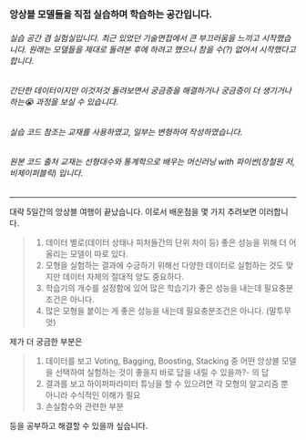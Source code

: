 ### 앙상블 모델들을 직접 실습하며 학습하는 공간입니다.

###### 실습 공간 겸 실험실입니다. 최근 있었던 기술면접에서 큰 부끄러움을 느끼고 시작했습니다. 원래는 모델들을 제대로 돌려본 후에 하려고 했으나 참을 수(?) 없어서 시작했다고 합니다.

###### 간단한 데이터이지만 이것저것 돌려보면서 궁금증을 해결하거나 궁금증이 더 생기거나 하는😭 과정을 보실 수 있습니다.

###### 실습 코드 참조는 교재를 사용하였고, 일부는 변형하여 작성하였습니다.

###### *원본 코드 출처 교재는 선형대수와 통계학으로 배우는 머신러닝 with 파이썬(장철원 저, 비제이퍼블릭) 입니다.*


---

대략 5일간의 앙상블 여행이 끝났습니다. 이로서 배운점을 몇 가지 추려보면 이러합니다.

> 1. 데이터 별로(데이터 상태나 피처들간의 단위 차이 등) 좋은 성능을 위해 더 어울리는 모델이 따로 있다.
> 2. 모형을 실험하는 결과에 수긍하기 위해선 다양한 데이터로 실험하는 것도 맞지만 데이터 자체의 절대적 양도 중요하다.
> 3. 학습기의 개수를 설정함에 있어 많은 학습기가 좋은 성능을 내는데 필요충분조건은 아니다.
> 4. 많은 모형을 붙이는 게 좋은 성능을 내는데 필요충분조건은 아니다. (말투무엇)

제가 더 궁금한 부분은
> 1. 데이터를 보고 Voting, Bagging, Boosting, Stacking 중 어떤 앙상블 모델을 선택하여 실험하는 것이 좋을지 바로 답을 내릴 수 있을까?- 의 답
> 2. 결과를 보고 하이퍼파라미터 튜닝을 할 수 있으려면 각 모형의 알고리즘 뿐 아니라 수식적인 이해가 필요
> 3. 손실함수와 관련한 부분

등을 공부하고 해결할 수 있을까 싶습니다.

